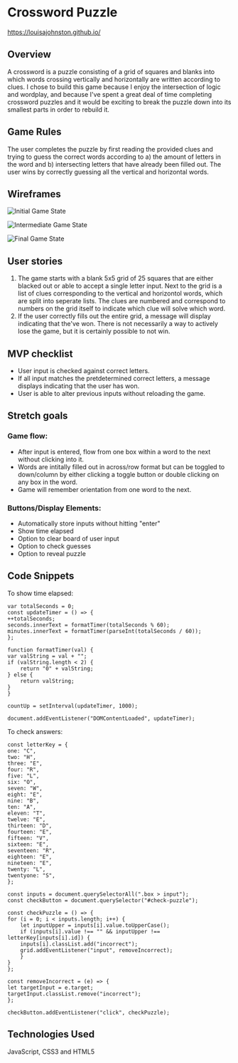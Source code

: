 # Crossword Puzzle

https://louisajohnston.github.io/

## Overview
A crossword is a puzzle consisting of a grid of squares and blanks into which words crossing vertically and horizontally are written according to clues. I chose to build this game because I enjoy the intersection of logic and wordplay, and because I've spent a great deal of time completing crossword puzzles and it would be exciting to break the puzzle down into its smallest parts in order to rebuild it.

## Game Rules
The user completes the puzzle by first reading the provided clues and trying to guess the correct words according to a) the amount of letters in the word and b) intersecting letters that have already been filled out. The user wins by correctly guessing all the vertical and horizontal words.

## Wireframes
![Initial Game State](wireframes/InitialGameState.jpg)

![Intermediate Game State](wireframes/IntermediateGameState.jpg)

![Final Game State](wireframes/FinalGameState.jpg)



## User stories
1) The game starts with a blank 5x5 grid of 25 squares that are either blacked out or able to accept a single letter input. Next to the grid is a list of clues corresponding to the vertical and horizontol words, which are split into seperate lists. The clues are numbered and correspond to numbers on the grid itself to indicate which clue will solve which word.
2) If the user correctly fills out the entire grid, a message will display indicating that the've won. There is not necessarily a way to actively lose the game, but it is certainly possible to not win. 

## MVP checklist
* User input is checked against correct letters.
* If all input matches the pretdetermined correct letters, a message displays indicating that the user has won.
* User is able to alter previous inputs without reloading the game.

## Stretch goals
### Game flow:
* After input is entered, flow from one box within a word to the next without clicking into it.
* Words are intitally filled out in across/row format but can be toggled to down/column by either clicking a toggle button or double clicking on any box in the word.
* Game will remember orientation from one word to the next.

### Buttons/Display Elements:
* Automatically store inputs without hitting "enter"
* Show time elapsed
* Option to clear board of user input
* Option to check guesses 
* Option to reveal puzzle

## Code Snippets
To show time elapsed:

    var totalSeconds = 0;
    const updateTimer = () => {
    ++totalSeconds;
    seconds.innerText = formatTimer(totalSeconds % 60);
    minutes.innerText = formatTimer(parseInt(totalSeconds / 60));
    };

    function formatTimer(val) {
    var valString = val + "";
    if (valString.length < 2) {
        return "0" + valString;
    } else {
        return valString;
    }
    }

    countUp = setInterval(updateTimer, 1000);

    document.addEventListener("DOMContentLoaded", updateTimer);

To check answers: 

    const letterKey = {
    one: "C",
    two: "H",
    three: "E",
    four: "R",
    five: "L",
    six: "O",
    seven: "W",
    eight: "E",
    nine: "B",
    ten: "A",
    eleven: "T",
    twelve: "E",
    thirteen: "D",
    fourteen: "E",
    fifteen: "V",
    sixteen: "E",
    seventeen: "R",
    eighteen: "E",
    nineteen: "E",
    twenty: "L",
    twentyone: "S",
    };

    const inputs = document.querySelectorAll(".box > input");
    const checkButton = document.querySelector("#check-puzzle");

    const checkPuzzle = () => {
    for (i = 0; i < inputs.length; i++) {
        let inputUpper = inputs[i].value.toUpperCase();
        if (inputs[i].value !== "" && inputUpper !== letterKey[inputs[i].id]) {
        inputs[i].classList.add("incorrect");
        grid.addEventListener("input", removeIncorrect);
        }
    }
    };

    const removeIncorrect = (e) => {
    let targetInput = e.target;
    targetInput.classList.remove("incorrect");
    };

    checkButton.addEventListener("click", checkPuzzle);

## Technologies Used
JavaScript, CSS3 and HTML5